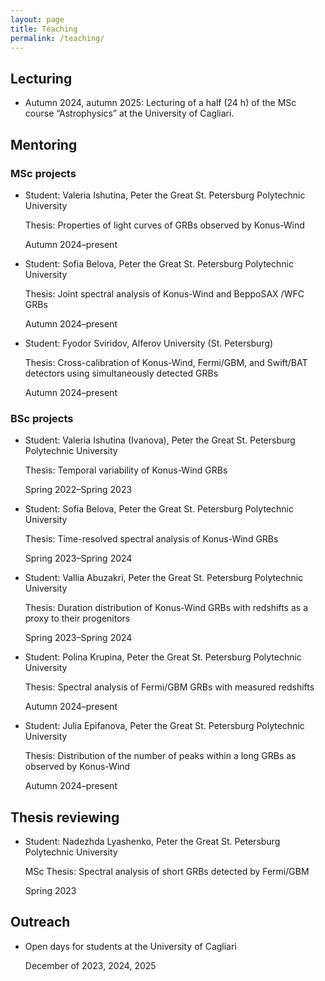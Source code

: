 ```yaml
---
layout: page
title: Teaching
permalink: /teaching/
---
```


## Lecturing
+ Autumn 2024, autumn 2025: Lecturing of a half (24 h) of the MSc course “Astrophysics” at the University of Cagliari.

## Mentoring
### MSc projects
+ Student: Valeria Ishutina, Peter the Great St. Petersburg Polytechnic University

  Thesis: Properties of light curves of GRBs observed by Konus-Wind

  Autumn 2024–present

+ Student: Sofia Belova, Peter the Great St. Petersburg Polytechnic University

  Thesis: Joint spectral analysis of Konus-Wind and BeppoSAX /WFC GRBs

  Autumn 2024–present
  
+ Student: Fyodor Sviridov, Alferov University (St. Petersburg)

  Thesis: Cross-calibration of Konus-Wind, Fermi/GBM, and Swift/BAT detectors using simultaneously detected GRBs

  Autumn 2024–present
  
### BSc projects
+ Student: Valeria Ishutina (Ivanova), Peter the Great St. Petersburg Polytechnic University

  Thesis: Temporal variability of Konus-Wind GRBs

  Spring 2022–Spring 2023

+ Student: Sofia Belova, Peter the Great St. Petersburg Polytechnic University

  Thesis: Time-resolved spectral analysis of Konus-Wind GRBs

  Spring 2023–Spring 2024

+ Student: Vallia Abuzakri, Peter the Great St. Petersburg Polytechnic University

   Thesis: Duration distribution of Konus-Wind GRBs with redshifts as a proxy to their progenitors

  Spring 2023–Spring 2024

+ Student: Polina Krupina, Peter the Great St. Petersburg Polytechnic University

  Thesis: Spectral analysis of Fermi/GBM GRBs with measured redshifts

  Autumn 2024–present
  
+ Student: Julia Epifanova, Peter the Great St. Petersburg Polytechnic University

  Thesis: Distribution of the number of peaks within a long GRBs as observed by Konus-Wind

  Autumn 2024–present

## Thesis reviewing
+ Student: Nadezhda Lyashenko, Peter the Great St. Petersburg Polytechnic University

  MSc Thesis: Spectral analysis of short GRBs detected by Fermi/GBM
  
  Spring 2023

## Outreach
+ Open days for students at the University of Cagliari

  December of 2023, 2024, 2025

